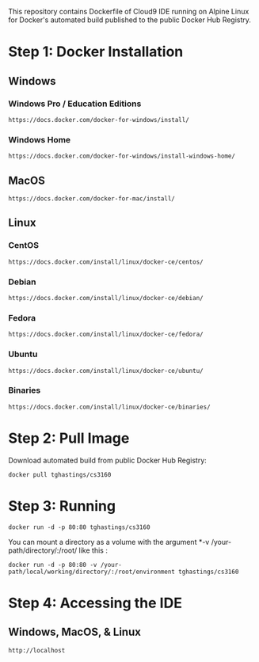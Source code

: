 This repository contains Dockerfile of Cloud9 IDE running on Alpine Linux for Docker's automated build published to the public Docker Hub Registry.

# Step 1: Docker Installation

## Windows

### Windows Pro / Education Editions

    https://docs.docker.com/docker-for-windows/install/

### Windows Home

    https://docs.docker.com/docker-for-windows/install-windows-home/

## MacOS

    https://docs.docker.com/docker-for-mac/install/

## Linux

### CentOS

    https://docs.docker.com/install/linux/docker-ce/centos/

### Debian

    https://docs.docker.com/install/linux/docker-ce/debian/

### Fedora

    https://docs.docker.com/install/linux/docker-ce/fedora/

### Ubuntu

    https://docs.docker.com/install/linux/docker-ce/ubuntu/

### Binaries

    https://docs.docker.com/install/linux/docker-ce/binaries/

# Step 2: Pull Image

Download automated build from public Docker Hub Registry:

    docker pull tghastings/cs3160

# Step 3: Running

    docker run -d -p 80:80 tghastings/cs3160

You can mount a directory as a volume with the argument \*-v /your-path/directory/:/root/ like this :

    docker run -d -p 80:80 -v /your-path/local/working/directory/:/root/environment tghastings/cs3160

# Step 4: Accessing the IDE

## Windows, MacOS, & Linux

    http://localhost